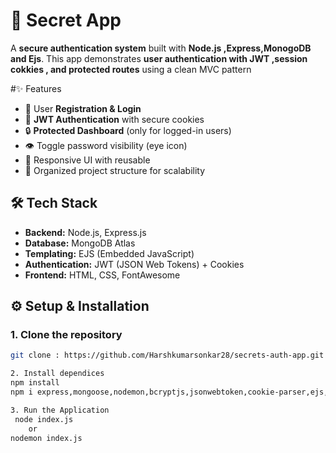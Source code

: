 # 🔐 Secret App

A **secure authentication system** built with **Node.js ,Express,MonogoDB and Ejs**.
This app demonstrates **user authentication with JWT ,session cokkies , and protected routes** using a clean MVC pattern

#✨ Features
- 📝 User **Registration & Login**
- 🔑 **JWT Authentication** with secure cookies
- 🔒 **Protected Dashboard** (only for logged-in users)
- 👁️ Toggle password visibility (eye icon)
- 🎨 Responsive UI with reusable
- 📂 Organized project structure for scalability


## 🛠 Tech Stack
- **Backend:** Node.js, Express.js  
- **Database:** MongoDB Atlas  
- **Templating:** EJS (Embedded JavaScript)  
- **Authentication:** JWT (JSON Web Tokens) + Cookies  
- **Frontend:** HTML, CSS, FontAwesome  

## ⚙️ Setup & Installation

### 1. Clone the repository
```bash
git clone : https://github.com/Harshkumarsonkar28/secrets-auth-app.git

2. Install dependices
npm install
npm i express,mongoose,nodemon,bcryptjs,jsonwebtoken,cookie-parser,ejs,dotenv

3. Run the Application
 node index.js
    or
nodemon index.js
